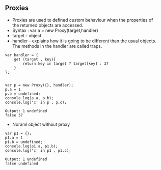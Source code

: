 ## Proxies

* Proxies are used to defined custom behaviour when the properties of the returned objects are accessed.
* Syntax : var a = new Proxy(target,handler)
* target - object 
* handler - explains how it is going to be different than the usual objects. The methods in the handler are called traps.
```
var handler = {
	get (target , key){
		return key in target ? target[key] : 37
	}
};


var p = new Proxy({}, handler);
p.a = 1
p.b = undefined;
console.log(p.a, p.b);
console.log('c' in p , p.c);

Output: 1 undefined
false 37
```
* Noraml object without proxy

```
var p1 = {};
p1.a = 1
p1.b = undefined;
console.log(p1.a, p1.b);
console.log('c' in p1 , p1.c);

Output: 1 undefined
false undefined
```
